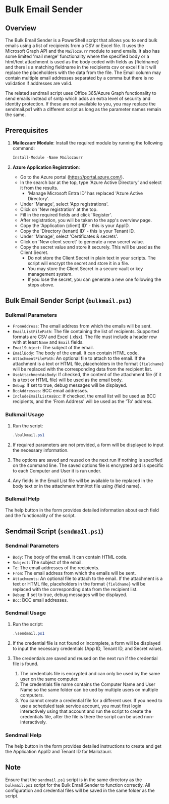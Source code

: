 # Bulk Email Sender

## Overview

The Bulk Email Sender is a PowerShell script that allows you to send bulk emails using a list of recipients from a CSV or Excel file. It uses the Microsoft Graph API and the `Mailozaurr` module to send emails. It also has some limited 'mail merge' functionality where the specified body or a html/text attachment is used as the body coded with fields as {fieldname} and there is a matching fieldname in the recipients csv or excel file it will replace the placeholders with the data from the file. The Email column may contain multiple email addresses separated by a comma but there is no validation if addresses are valid.

The related sendmail script uses Office 365/Azure Graph functionality to send emails instead of smtp which adds an extra level of security and identity protection. If these are not available to you, you may replace the sendmail.ps1 with a different script as long as the parameter names remain the same.

## Prerequisites

1. **Mailozaurr Module**: Install the required module by running the following command:

   ```powershell
   Install-Module -Name Mailozaurr
   ```

2. **Azure Application Registration**:
   - Go to the Azure portal (<https://portal.azure.com/>).
   - In the search bar at the top, type 'Azure Active Directory' and select it from the results.
     - 'Manage Microsoft Entra ID' has replaced 'Azure Active Directory'.
   - Under 'Manage', select 'App registrations'.
   - Click on 'New registration' at the top.
   - Fill in the required fields and click 'Register'.
   - After registration, you will be taken to the app's overview page.
   - Copy the 'Application (client) ID' - this is your AppID.
   - Copy the 'Directory (tenant) ID' - this is your Tenant ID.
   - Under 'Manage', select 'Certificates & secrets'.
   - Click on 'New client secret' to generate a new secret value.
   - Copy the secret value and store it securely. This will be used as the Client Secret.
     - Do not store the Client Secret in plain text in your scripts. The script will encrypt the secret and store it in a file.
     - You may store the Client Secret in a secure vault or key management system.
     - If you lose the secret, you can generate a new one following the steps above.

## Bulk Email Sender Script (`bulkmail.ps1`)

### Bulkmail Parameters

- `FromAddress`: The email address from which the emails will be sent.
- `EmailListFilePath`: The file containing the list of recipients. Supported formats are CSV and Excel (.xlsx). The file must include a header row with at least `Name` and `Email` fields.
- `EmailSubject`: The subject of the email.
- `EmailBody`: The body of the email. It can contain HTML code.
- `AttachmentFilePath`: An optional file to attach to the email. If the attachment is a text or HTML file, placeholders in the format `{fieldname}` will be replaced with the corresponding data from the recipient list.
- `UseAttachmentAsBody`: If checked, the content of the attachment file (if it is a text or HTML file) will be used as the email body.
- `Debug`: If set to true, debug messages will be displayed.
- `BccAddresses`: BCC email addresses.
- `IncludeEmailListAsBcc`: If checked, the email list will be used as BCC recipients, and the 'From Address' will be used as the 'To' address.

### Bulkmail Usage

1. Run the script:

   ```powershell
   .\bulkmail.ps1
   ```

2. If required parameters are not provided, a form will be displayed to input the necessary information.

3. The options are saved and reused on the next run if nothing is specified on the command line. The saved options file is encrypted and is specific to each Computer and User it is run under.

4. Any fields in the Email List file will be available to be replaced in the body text or in the attachment html/txt file using {field name}.

### Bulkmail Help

The help button in the form provides detailed information about each field and the functionality of the script.

## Sendmail Script (`sendmail.ps1`)

### Sendmail Parameters

- `Body`: The body of the email. It can contain HTML code.
- `Subject`: The subject of the email.
- `To`: The email addresses of the recipients.
- `From`: The email address from which the emails will be sent.
- `Attachments`: An optional file to attach to the email. If the attachment is a text or HTML file, placeholders in the format `{fieldname}` will be replaced with the corresponding data from the recipient list.
- `Debug`: If set to true, debug messages will be displayed.
- `Bcc`: BCC email addresses.

### Sendmail Usage

1. Run the script:

   ```powershell
   .\sendmail.ps1
   ```

2. If the credential file is not found or incomplete, a form will be displayed to input the necessary credentials (App ID, Tenant ID, and Secret value).

3. The credentials are saved and reused on the next run if the credential file is found.
   1. The credentials file is encrypted and can only be used by the same user on the same computer.
   2. The credentials file name contains the Computer Name and User Name so the same folder can be ued by multiple users on multiple computers.
   3. You cannot create a credential file for a different user. If you need to use a scheduled task service account, you must first login interactively using that account and run the script to create the credentials file, after the file is there the script can be used non-interactively.

### Sendmail Help

The help button in the form provides detailed instructions to create and get the Application AppID and Tenant ID for Mailozaurr.

## Note

Ensure that the `sendmail.ps1` script is in the same directory as the `bulkmail.ps1` script for the Bulk Email Sender to function correctly. All configuration and credential files will be saved in the same folder as the script.
